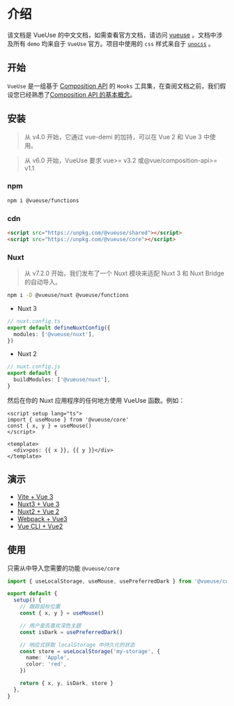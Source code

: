 # 介绍

该文档是 VueUse 的中文文档，如需查看官方文档，请访问 [vueuse](https://vueuse.org/) 。文档中涉及所有 `demo` 均来自于 `VueUse` 官方。项目中使用的 `css` 样式来自于 [`unocss`](https://github.com/unocss/unocss) 。

## 开始

`VueUse` 是一组基于 [Composition API](https://cn.vuejs.org/guide/extras/composition-api-faq.html) 的 `Hooks` 工具集，在查阅文档之前，我们假设您已经熟悉了[Composition API 的基本概念](https://cn.vuejs.org/guide/extras/composition-api-faq.html)。

## 安装

> 从 v4.0 开始，它通过 vue-demi 的加持，可以在 Vue 2 和 Vue 3 中使用。

> 从 v6.0 开始，VueUse 要求 vue>= v3.2 或@vue/composition-api>= v1.1

### npm

```bash
npm i @vueuse/functions
```

### cdn

```html
<script src="https://unpkg.com/@vueuse/shared"></script>
<script src="https://unpkg.com/@vueuse/core"></script>
```

### Nuxt

> 从 v7.2.0 开始，我们发布了一个 Nuxt 模块来适配 Nuxt 3 和 Nuxt Bridge 的自动导入。

```bash
npm i -D @vueuse/nuxt @vueuse/functions
```

- Nuxt 3

```ts
// nuxt.config.ts
export default defineNuxtConfig({
  modules: ['@vueuse/nuxt'],
})
```

- Nuxt 2

```ts
// nuxt.config.js
export default {
  buildModules: ['@vueuse/nuxt'],
}
```

然后在你的 Nuxt 应用程序的任何地方使用 VueUse 函数。例如：

```vue
<script setup lang="ts">
import { useMouse } from '@vueuse/core'
const { x, y } = useMouse()
</script>

<template>
  <div>pos: {{ x }}, {{ y }}</div>
</template>
```

## 演示

- [Vite + Vue 3](https://github.com/vueuse/vueuse-vite-starter)
- [Nuxt3 + Vue 3](https://github.com/antfu/vitesse-nuxt3)
- [Nuxt2 + Vue 2](https://github.com/antfu/vitesse-nuxt-bridge)
- [Webpack + Vue3](https://github.com/vueuse/vueuse-vue3-example)
- [Vue CLI + Vue2](https://github.com/vueuse/vueuse-vue2-example)

## 使用

只需从中导入您需要的功能 `@vueuse/core`

```ts
import { useLocalStorage, useMouse, usePreferredDark } from '@vueuse/core'

export default {
  setup() {
    // 跟踪鼠标位置
    const { x, y } = useMouse()

    // 用户是否喜欢深色主题
    const isDark = usePreferredDark()

    // 响应式获取 localStorage 中持久化的状态
    const store = useLocalStorage('my-storage', {
      name: 'Apple',
      color: 'red',
    })

    return { x, y, isDark, store }
  },
}
```
